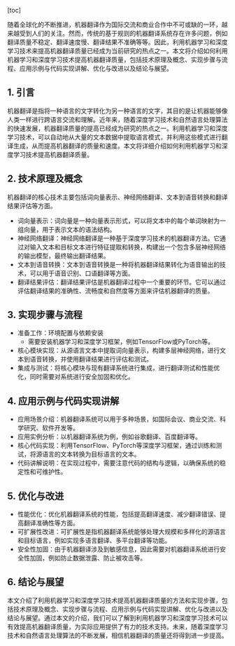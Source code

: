 
[toc]                    
                
                
随着全球化的不断推进，机器翻译作为国际交流和商业合作中不可或缺的一环，越来越受到人们的关注。然而，传统的基于规则的机器翻译系统存在许多问题，例如翻译质量不稳定、翻译速度慢、翻译结果不准确等等。因此，利用机器学习和深度学习技术来提高机器翻译质量已经成为当前研究的热点之一。本文将介绍如何利用机器学习和深度学习技术提高机器翻译质量，包括技术原理及概念、实现步骤与流程、应用示例与代码实现讲解、优化与改进以及结论与展望。

## 1. 引言

机器翻译是指将一种语言的文字转化为另一种语言的文字，其目的是让机器能够像人类一样进行跨语言交流和理解。近年来，随着深度学习技术和自然语言处理算法的快速发展，机器翻译质量的提高已经成为研究的热点之一。利用机器学习和深度学习技术，可以自动地从大量的文本数据中提取语言模式，并利用这些模式进行翻译生成，从而提高机器翻译的质量和速度。本文将详细介绍如何利用机器学习和深度学习技术提高机器翻译质量。

## 2. 技术原理及概念

机器翻译的核心技术主要包括词向量表示、神经网络翻译、文本到语音转换和翻译结果评估等方面。

- 词向量表示：词向量是一种向量表示形式，可以将文本中的每个单词映射为一组向量，用于表示文本的语法结构。
- 神经网络翻译：神经网络翻译是一种基于深度学习技术的机器翻译方法。它通过对输入文本和目标文本进行特征提取和转换，构建出一个包含多层神经网络的输出模型，最终输出翻译结果。
- 文本到语音转换：文本到语音转换是一种将机器翻译结果转化为语音输出的技术，可以用于语音识别、口语翻译等方面。
- 翻译结果评估：翻译结果评估是机器翻译过程中一个重要的环节。它可以通过评估翻译结果的准确性、流畅度和自然度等方面来评估机器翻译的质量。

## 3. 实现步骤与流程

- 准备工作：环境配置与依赖安装
    - 需要安装机器学习和深度学习框架，例如TensorFlow或PyTorch等。
- 核心模块实现：从源语言文本中提取词向量表示，构建多层神经网络，进行文本到语音转换，并使用翻译结果进行评估和测试。
- 集成与测试：将核心模块与现有翻译系统进行集成，进行翻译测试和性能优化，同时需要对系统进行安全加固和优化。

## 4. 应用示例与代码实现讲解

- 应用场景介绍：机器翻译系统可以用于多种场景，如国际会议、商业交流、科学研究、软件开发等。
- 应用实例分析：以机器翻译系统为例，例如谷歌翻译、百度翻译等。
- 核心代码实现：利用TensorFlow、PyTorch等深度学习框架，通过训练和测试，将源语言的文本转换为目标语言的文本。
- 代码讲解说明：在实现过程中，需要注意代码的结构与逻辑，以确保系统的稳定性和可维护性。

## 5. 优化与改进

- 性能优化：优化机器翻译系统的性能，包括提高翻译速度、减少翻译错误、提高翻译准确性等方面。
- 可扩展性改进：可扩展性是指机器翻译系统能够处理大规模和多样化的源语言和目标语言，例如实现多语言翻译、多平台翻译等功能。
- 安全性加固：由于机器翻译涉及到敏感信息，因此需要对机器翻译系统进行安全性加固，例如防止数据泄露、防止被攻击等。

## 6. 结论与展望

本文介绍了利用机器学习和深度学习技术提高机器翻译质量的方法和实现步骤，包括技术原理及概念、实现步骤与流程、应用示例与代码实现讲解、优化与改进以及结论与展望。通过本文的介绍，我们可以了解到利用机器学习和深度学习技术可以有效提高机器翻译质量，为实际应用提供了有力的技术支持。未来，随着深度学习技术和自然语言处理算法的不断发展，相信机器翻译的质量还将得到进一步提高。

